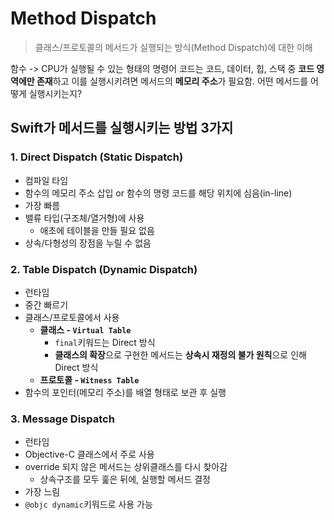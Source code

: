 # Method Dispatch

> 클래스/프로토콜의 메서드가 실행되는 방식(Method Dispatch)에 대한 이해

함수 -> CPU가 실행될 수 있는 형태의 명령어
코드는 코드, 데이터, 힙, 스택 중 **코드 영역에만 존재**하고 이를 실행시키려면 메서드의 **메모리 주소**가 필요함. 어떤 메서드를 어떻게 실행시키는지?
## Swift가 메서드를 실행시키는 방법 3가지

### 1. Direct Dispatch (Static Dispatch)
- 컴파일 타임
- 함수의 메모리 주소 삽입 or 함수의 명령 코드를 해당 위치에 심음(in-line)
- 가장 빠름
- 밸류 타입(구조체/열거형)에 사용
	- 애초에 테이블을 만들 필요 없음
- 상속/다형성의 장점을 누릴 수 없음

### 2. Table Dispatch (Dynamic Dispatch)
- 런타임
- 중간 빠르기
- 클래스/프로토콜에서 사용
	- **클래스 - `Virtual Table`**
		- `final`키워드는 Direct 방식
		- **클래스의 확장**으로 구현한 메서드는 **상속시 재정의 불가 원칙**으로 인해 Direct 방식
	- **프로토콜 - `Witness Table`**
- 함수의 포인터(메모리 주소)를 배열 형태로 보관 후 실행

### 3. Message Dispatch
- 런타임
- Objective-C 클래스에서 주로 사용
- override 되지 않은 메서드는 상위클래스를 다시 찾아감
	- 상속구조를 모두 훑은 뒤에, 실행할 메서드 결정
- 가장 느림
- `@objc dynamic`키워드로 사용 가능
